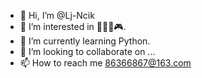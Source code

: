 - 👋 Hi, I’m @Lj-Ncik
- 👀 I’m interested in 🍔🏀🏓🎮.
- 🌱 I’m currently learning Python.
- 💞️ I’m looking to collaborate on ...
- 📫 How to reach me 86366867@163.com

<!---
Lj-Ncik/Lj-Ncik is a ✨ special ✨ repository because its `README.md` (this file) appears on your GitHub profile.
You can click the Preview link to take a look at your changes.
--->
